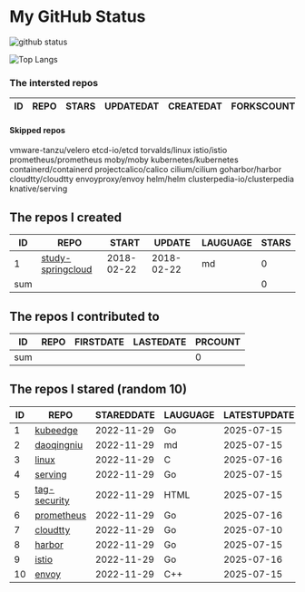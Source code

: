 # My GitHub Status

<img src="https://github-readme-stats-1.yihong0618.vercel.app/api?username=daoqingniu&show_icons=true&&&hide_title=true&count_private=true" alt="github status" />

![Top Langs](https://github-readme-stats-1.yihong0618.vercel.app/api/top-langs/?username=daoqingniu&layout=compact)

<!--START_SECTION:github_repos-->
### The intersted repos
| ID | REPO | STARS | UPDATEDAT | CREATEDAT | FORKSCOUNT | DESCRIPTIONS |
|----|------|-------|-----------|-----------|------------|--------------|



#### Skipped repos
vmware-tanzu/velero
etcd-io/etcd
torvalds/linux
istio/istio
prometheus/prometheus
moby/moby
kubernetes/kubernetes
containerd/containerd
projectcalico/calico
cilium/cilium
goharbor/harbor
cloudtty/cloudtty
envoyproxy/envoy
helm/helm
clusterpedia-io/clusterpedia
knative/serving<!--END_SECTION:github_repos-->

<!--START_SECTION:my_github-->
## The repos I created
| ID  |                                 REPO                                 |   START    |   UPDATE   | LAUGUAGE | STARS |
|-----|----------------------------------------------------------------------|------------|------------|----------|-------|
|   1 | [study-springcloud](https://github.com/daoqingniu/study-springcloud) | 2018-02-22 | 2018-02-22 | md       |     0 |
| sum |                                                                      |            |            |          |     0 |

## The repos I contributed to
| ID  | REPO | FIRSTDATE | LASTEDATE | PRCOUNT |
|-----|------|-----------|-----------|---------|
| sum |      |           |           |       0 |

## The repos I stared (random 10)
| ID |                          REPO                          | STAREDDATE | LAUGUAGE | LATESTUPDATE |
|----|--------------------------------------------------------|------------|----------|--------------|
|  1 | [kubeedge](https://github.com/kubeedge/kubeedge)       | 2022-11-29 | Go       | 2025-07-15   |
|  2 | [daoqingniu](https://github.com/daoqingniu/daoqingniu) | 2022-11-29 | md       | 2025-07-15   |
|  3 | [linux](https://github.com/torvalds/linux)             | 2022-11-29 | C        | 2025-07-16   |
|  4 | [serving](https://github.com/knative/serving)          | 2022-11-29 | Go       | 2025-07-15   |
|  5 | [tag-security](https://github.com/cncf/tag-security)   | 2022-11-29 | HTML     | 2025-07-15   |
|  6 | [prometheus](https://github.com/prometheus/prometheus) | 2022-11-29 | Go       | 2025-07-16   |
|  7 | [cloudtty](https://github.com/cloudtty/cloudtty)       | 2022-11-29 | Go       | 2025-07-10   |
|  8 | [harbor](https://github.com/goharbor/harbor)           | 2022-11-29 | Go       | 2025-07-15   |
|  9 | [istio](https://github.com/istio/istio)                | 2022-11-29 | Go       | 2025-07-16   |
| 10 | [envoy](https://github.com/envoyproxy/envoy)           | 2022-11-29 | C++      | 2025-07-15   |

<!--END_SECTION:my_github-->
